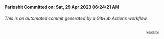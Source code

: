 **Parixshit Committed on: Sat, 29 Apr 2023 06:24:21 AM** <!-- 55092b1a-a7d3-4dc9-864f-12bb056a8fa2 -->

###### This is an automated commit generated by a GitHub Actions workflow.

<div align="right"><sub><sup><a href="https://github.com/Parixshit/AutoCommit.git">Read me</a></sup></sub></div>
